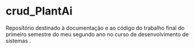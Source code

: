 # crud_PlantAi
Repositório destinado à documentação e ao código do trabalho final do primeiro semestre do meu segundo ano no curso de desenvolvimento de sistemas .
